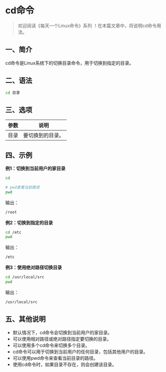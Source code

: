 # cd命令



> 欢迎阅读《每天一个Linux命令》系列 ！在本篇文章中，将说明cd命令用法。

## 一、简介

cd命令是Linux系统下的切换目录命令，用于切换到指定的目录。



## 二、语法

```bash
cd 目录
```



## 三、选项

| 参数 |       说明       |
| :--: | :--------------: |
| 目录 | 要切换到的目录。 |



## 四、示例

**例1：切换到当前用户的家目录**

```bash
cd

# pwd查看当前路径
pwd
```

输出：

```bash
/root
```

**例2：切换到指定的目录**

```bash
cd /etc
pwd
```

输出：

```bash
/etc
```

**例3：使用绝对路径切换目录**

```bash
cd /usr/local/src
pwd
```

输出：

```bash
/usr/local/src
```



## 五、其他说明

- 默认情况下，cd命令会切换到当前用户的家目录。
- 可以使用相对路径或绝对路径指定要切换的目录。
- 可以使用多个cd命令来切换多个目录。
- cd命令可以用于切换到当前用户的任何目录，包括其他用户的目录。
- 可以使用pwd命令来查看当前目录的路径。
- 使用cd命令时，如果目录不存在，则会创建该目录。
